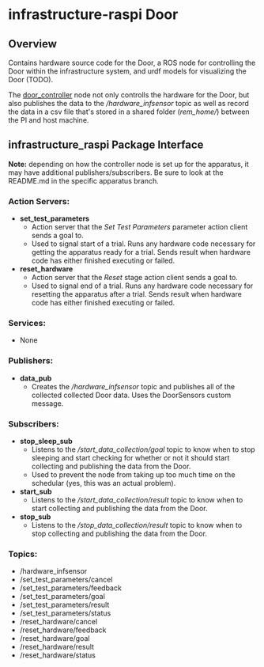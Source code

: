 # infrastructure-raspi Door
## Overview
Contains hardware source code for the Door, a ROS node for controlling the Door within the infrastructure system, and urdf models for visualizing the Door (TODO). 

The [door_controller](https://github.com/OSUrobotics/infrastructure-raspi/blob/door/infrastructure_raspi/src/door_controller.py) node not only controlls the hardware for the Door, but also publishes the data to the _/hardware_infsensor_ topic as well as record the data in a csv file that's stored in a shared folder (_rem_home/_) between the PI and host machine.
## infrastructure_raspi Package Interface

__Note:__ depending on how the controller node is set up for the apparatus, it may have additional publishers/subscribers. Be sure to look at the README.md in the specific apparatus branch.

### Action Servers:
- __set_test_parameters__
  - Action server that the _Set Test Parameters_ parameter action client sends a goal to.
  - Used to signal start of a trial. Runs any hardware code necessary for getting the apparatus ready for a trial. Sends result when hardware code has either finished executing or failed.
- __reset_hardware__
  - Action server that the _Reset_ stage action client sends a goal to.
  - Used to signal end of a trial. Runs any hardware code necessary for resetting the apparatus after a trial. Sends result when hardware code has either finished executing or failed.
### Services:
- None
### Publishers:
- __data_pub__
  - Creates the _/hardware_infsensor_ topic and publishes all of the collected collected Door data. Uses the DoorSensors custom message.
### Subscribers:
- __stop_sleep_sub__
  - Listens to the _/start_data_collection/goal_ topic to know when to stop sleeping and start checking for whether or not it should start collecting and publishing the data from the Door.
  - Used to prevent the node from taking up too much time on the schedular (yes, this was an actual problem).
- __start_sub__
  - Listens to the _/start_data_collection/result_ topic to know when to start collecting and publishing the data from the Door.
- __stop_sub__
  - Listens to the _/stop_data_collection/result_ topic to know when to stop collecting and publishing the data from the Door.
### Topics:
- /hardware_infsensor
- /set_test_parameters/cancel
- /set_test_parameters/feedback
- /set_test_parameters/goal
- /set_test_parameters/result
- /set_test_parameters/status
- /reset_hardware/cancel
- /reset_hardware/feedback
- /reset_hardware/goal
- /reset_hardware/result
- /reset_hardware/status
